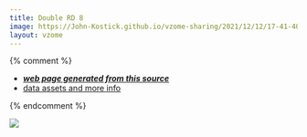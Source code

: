 ```yaml
---
title: Double RD 8
image: https://John-Kostick.github.io/vzome-sharing/2021/12/12/17-41-40-Double RD 8/Double RD 8.png
layout: vzome
---
```


{% comment %}
 - [***web page generated from this source***][post]
 - [data assets and more info][github]

[post]: <https://John-Kostick.github.io/vzome-sharing/2021/12/12/Double RD 8-17-41-40.html>
[github]: <https://github.com/John-Kostick/vzome-sharing/tree/main/2021/12/12/17-41-40-Double RD 8/>
{% endcomment %}

<vzome-viewer style="width: 100%; height: 65vh;"
       src="https://John-Kostick.github.io/vzome-sharing/2021/12/12/17-41-40-Double RD 8/Double RD 8.vZome" >
  <img src="https://John-Kostick.github.io/vzome-sharing/2021/12/12/17-41-40-Double RD 8/Double RD 8.png" />
</vzome-viewer>